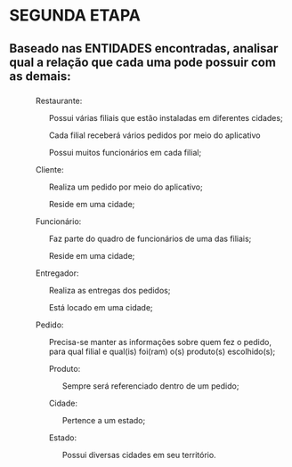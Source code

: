 # SEGUNDA ETAPA

## Baseado nas ENTIDADES encontradas, analisar qual a relação que cada uma pode possuir com as demais:

### 
<p><ol>
    <ol>Restaurante:
        <ol>
            Possui várias filiais que estão instaladas em diferentes cidades;</ol>
        <ol> Cada filial receberá vários pedidos por meio do aplicativo </ol>
        <ol>Possui muitos funcionários em cada filial;</ol>
    </ol>
    <ol>Cliente:
        <ol>Realiza um pedido por meio do aplicativo;</ol>
        <ol>Reside em uma cidade;</ol>
    </ol>
    <ol>Funcionário:
        <ol>Faz parte do quadro de funcionários de uma das filiais;</ol>
        <ol>Reside em uma cidade;</ol>
    </ol>
    <ol>Entregador:
        <ol>Realiza as entregas dos pedidos;</ol>
        <ol> Está locado em uma cidade;</ol>
    </ol>
    <ol>Pedido:
        <ol>Precisa-se manter as informações sobre quem fez o pedido, para qual filial e qual(is) foi(ram) o(s) produto(s) escolhido(s);</ol>
    <ol>Produto:
        <ol>Sempre será referenciado dentro de um pedido;</ol>
    </ol>
    <ol>Cidade:
        <ol>Pertence a um estado;</ol>
    </ol>
    <ol>Estado:
        <ol>Possui diversas cidades em seu território.</ol>
    <ol>
</ol></p>